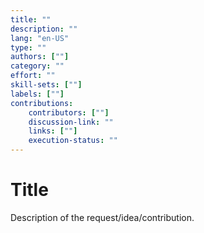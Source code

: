 ```yaml
---
title: ""
description: ""
lang: "en-US"
type: ""
authors: [""]
category: ""
effort: ""
skill-sets: [""]
labels: [""]
contributions: 
    contributors: [""]
    discussion-link: ""
    links: [""]
    execution-status: ""
---
```


# Title

Description of the request/idea/contribution. 
